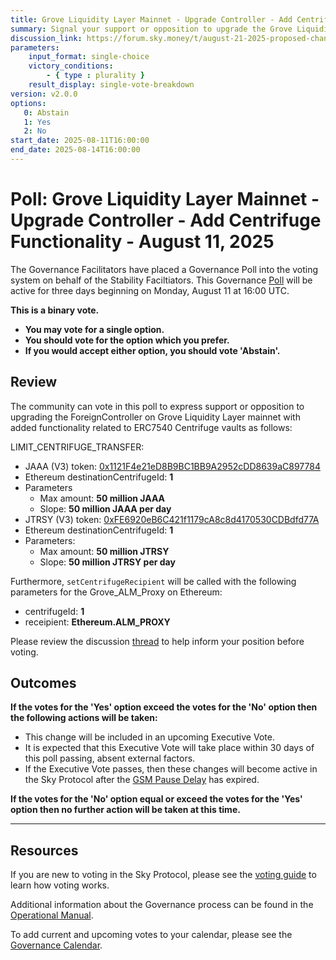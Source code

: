```yaml
---
title: Grove Liquidity Layer Mainnet - Upgrade Controller - Add Centrifuge Functionality - August 11, 2025
summary: Signal your support or opposition to upgrade the Grove Liquidity Layer's ForeignController on mainnet with added functionality related to ERC7540 Centrifuge vaults.
discussion_link: https://forum.sky.money/t/august-21-2025-proposed-changes-to-grove-for-upcoming-spell/26993
parameters:
    input_format: single-choice
    victory_conditions:
        - { type : plurality }
    result_display: single-vote-breakdown
version: v2.0.0
options:
   0: Abstain
   1: Yes
   2: No
start_date: 2025-08-11T16:00:00
end_date: 2025-08-14T16:00:00
---
```


# Poll: Grove Liquidity Layer Mainnet - Upgrade Controller - Add Centrifuge Functionality - August 11, 2025

The Governance Facilitators have placed a Governance Poll into the voting system on behalf of the Stability Faciltiators. This Governance [Poll](https://sky-atlas.powerhouse.io/A.1.10.1_Operational_Weekly_Cycle/b189fa17-57a9-4d4e-9780-0ce4efd94211|0db30308) will be active for three days beginning on Monday, August 11 at 16:00 UTC.

**This is a binary vote.**

- **You may vote for a single option.**
- **You should vote for the option which you prefer.**
- **If you would accept either option, you should vote 'Abstain'.**

## Review

The community can vote in this poll to express support or opposition to upgrading the ForeignController on Grove Liquidity Layer mainnet with added functionality related to ERC7540 Centrifuge vaults as follows:

LIMIT_CENTRIFUGE_TRANSFER:

- JAAA (V3) token: [0x1121F4e21eD8B9BC1BB9A2952cDD8639aC897784](https://etherscan.io/address/0x1121F4e21eD8B9BC1BB9A2952cDD8639aC897784)
- Ethereum destinationCentrifugeId: **1**
- Parameters
  - Max amount: **50 million JAAA**
  - Slope: **50 million JAAA per day**
- JTRSY (V3) token: [0xFE6920eB6C421f1179cA8c8d4170530CDBdfd77A](https://etherscan.io/address/0x1121F4e21eD8B9BC1BB9A2952cDD8639aC897784)
- Ethereum destinationCentrifugeId: **1**
- Parameters:
  - Max amount: **50 million JTRSY**
  - Slope: **50 million JTRSY per day**

Furthermore, `setCentrifugeRecipient` will be called with the following parameters for the Grove_ALM_Proxy on Ethereum:

- centrifugeId: **1**
- receipient: **Ethereum.ALM_PROXY**

Please review the discussion [thread](https://forum.sky.money/t/august-21-2025-proposed-changes-to-grove-for-upcoming-spell/26993) to help inform your position before voting.

## Outcomes

**If the votes for the 'Yes' option exceed the votes for the 'No' option then the following actions will be taken:**

- This change will be included in an upcoming Executive Vote.
- It is expected that this Executive Vote will take place within 30 days of this poll passing, absent external factors.
- If the Executive Vote passes, then these changes will become active in the Sky Protocol after the [GSM Pause Delay](https://sky-atlas.powerhouse.io/A.1.9.2.1_Pause_Delay/a98b8227-95f6-4711-9d8d-f52cbc6ad2d0|0db30758e055) has expired.

**If the votes for the 'No' option equal or exceed the votes for the 'Yes' option then no further action will be taken at this time.**

---

## Resources

If you are new to voting in the Sky Protocol, please see the [voting guide](https://manual.makerdao.com/governance/voting-in-makerdao/on-chain-governance) to learn how voting works.

Additional information about the Governance process can be found in the [Operational Manual](https://manual.makerdao.com).

To add current and upcoming votes to your calendar, please see the [Governance Calendar](https://manual.makerdao.com/makerdao/calendars/governance-calendar).
